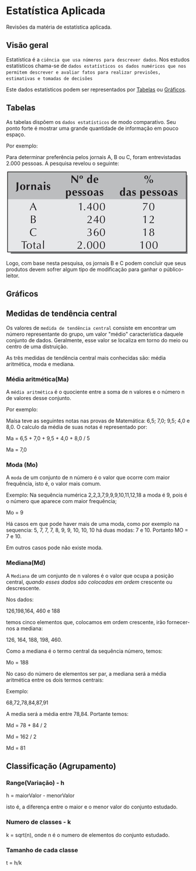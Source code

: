 # Estatística Aplicada

Revisões da matéria de estatística aplicada.

## Visão geral

Estatística é a `ciência que usa números para descrever dados`. Nos estudos estatísticos chama-se de `dados estatísticos os dados numéricos que nos permitem descrever e avaliar fatos para realizar previsões, estimativas e tomadas de decisões` 

Este dados estatísticos podem ser representados por [Tabelas](#tabelas) ou [Gráficos](#Gráficos).

## Tabelas

As tabelas dispõem os `dados estatísticos` de modo comparativo. Seu ponto forte é mostrar uma grande quantidade de 	informação em pouco espaço.

Por exemplo:

Para determinar preferência pelos jornais A, B ou C, foram entrevistadas 2.000 pessoas. A pesquisa revelou
o seguinte:

![Tabela Preferência de jornais](images/tabela_estatistica.jpg)

Logo, com base nesta pesquisa, os jornais B e C podem concluir que seus produtos devem sofrer algum tipo de modificação para ganhar o público-leitor.

## Gráficos

<!-- Adicionar depois -->

## Medidas de tendência central

Os valores de `medida de tendência central` consiste em encontrar um número representante do grupo, um valor "médio" característica daquele conjunto de dados. Geralmente, esse valor se localiza em torno do meio ou centro de uma distruição.

As três medidas de tendência central mais conhecidas são: média aritmética, moda e mediana.


### Média aritmética(Ma)
A `média aritmética` é o quociente entre a soma de n valores e o número n de valores desse conjunto. 

Por exemplo:

Maísa teve as seguintes notas nas provas de Matemática: 6,5; 7,0; 9,5; 4,0 e 8,0.
O calculo da média de suas notas é representado por:

Ma = 6,5 + 7,0 + 9,5 + 4,0 + 8,0 / 5 

Ma = 7,0

### Moda (Mo)

A `moda` de um conjunto de n número é o valor que ocorre com maior frequência, isto é, o valor mais comum.

Exemplo:
Na sequência numérica 2,2,3,7,9,9,9,10,11,12,18 a moda é 9, pois é o número que aparece com maior frequência;

Mo = 9

Há casos em que pode haver mais de uma moda, como por exemplo na sequencia: 5, 7, 7, 7, 8, 9, 9, 10, 10, 10 há duas modas: 7 e 10. Portanto MO = 7 e 10. 

Em outros casos pode não existe moda.


### Mediana(Md)

A `Mediana` de um conjunto de n valores é o valor que ocupa a posição central, *quando esses dados são colocadas em ordem* crescente ou descrescente.

Nos dados: 

126,198,164, 460 e 188

temos cinco elementos que, colocamos em ordem crescente, irão fornecer-nos a mediana: 

126, 164, 188, 198, 460. 

Como a mediana é o termo central da sequência número, temos:

Mo = 188

No caso do número de elementos ser par, a mediana será a média aritmética entre os dois termos centrais:

Exemplo:

68,72,78,84,87,91

A media será a média entre 78,84. Portante temos: 

Md = 78 + 84 / 2

Md = 162 / 2 

Md = 81


## Classificação (Agrupamento)


### Range(Variação) - h

h = maiorValor - menorValor 

isto é, a diferença entre o maior e o menor valor do conjunto estudado.


### Numero de classes - k

k = sqrt(n), onde n é o numero de elementos do conjunto estudado.


### Tamanho de cada classe

t = h/k

